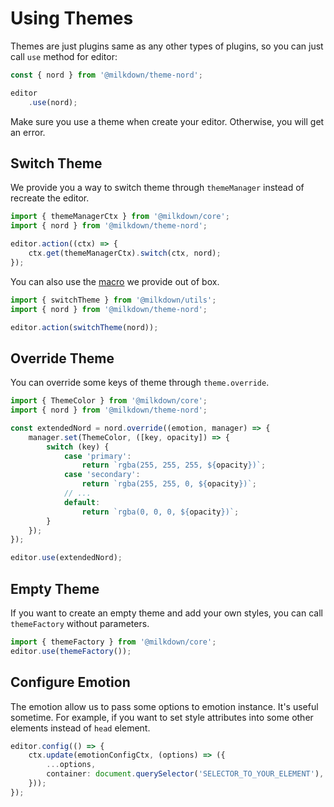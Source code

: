 # Using Themes

Themes are just plugins same as any other types of plugins, so you can just call `use` method for editor:

```typescript
const { nord } from '@milkdown/theme-nord';

editor
    .use(nord);
```

Make sure you use a theme when create your editor. Otherwise, you will get an error.

## Switch Theme

We provide you a way to switch theme through `themeManager` instead of recreate the editor.

```typescript
import { themeManagerCtx } from '@milkdown/core';
import { nord } from '@milkdown/theme-nord';

editor.action((ctx) => {
    ctx.get(themeManagerCtx).switch(ctx, nord);
});
```

You can also use the [macro]() we provide out of box.

```typescript
import { switchTheme } from '@milkdown/utils';
import { nord } from '@milkdown/theme-nord';

editor.action(switchTheme(nord));
```

## Override Theme

You can override some keys of theme through `theme.override`.

```typescript
import { ThemeColor } from '@milkdown/core';
import { nord } from '@milkdown/theme-nord';

const extendedNord = nord.override((emotion, manager) => {
    manager.set(ThemeColor, ([key, opacity]) => {
        switch (key) {
            case 'primary':
                return `rgba(255, 255, 255, ${opacity})`;
            case 'secondary':
                return `rgba(255, 255, 0, ${opacity})`;
            // ...
            default:
                return `rgba(0, 0, 0, ${opacity})`;
        }
    });
});

editor.use(extendedNord);
```

## Empty Theme

If you want to create an empty theme and add your own styles,
you can call `themeFactory` without parameters.

```typescript
import { themeFactory } from '@milkdown/core';
editor.use(themeFactory());
```

## Configure Emotion

The emotion allow us to pass some options to emotion instance.
It's useful sometime. For example, if you want to set style attributes into some other elements instead of `head` element.

```typescript
editor.config(() => {
    ctx.update(emotionConfigCtx, (options) => ({
        ...options,
        container: document.querySelector('SELECTOR_TO_YOUR_ELEMENT'),
    }));
});
```
